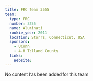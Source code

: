 ```yaml
---
title: FRC Team 3555
team:
  type: FRC
  number: 3555
  name: Aluminati
  rookie_year: 2011
  location: Storrs, Connecticut, USA
  sponsors:
    - UConn
    - 4-H Tolland County
  links:
    Website: 
---
```

No content has been added for this team
